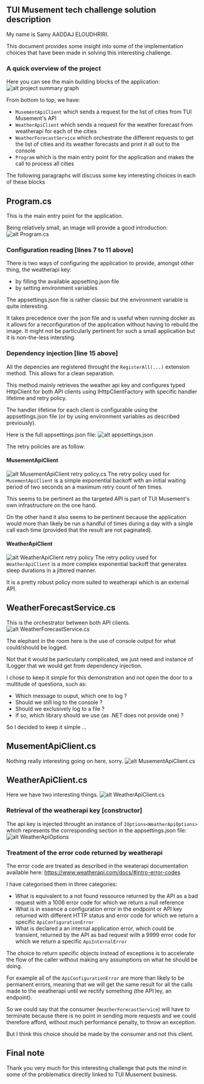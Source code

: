 ## TUI Musement tech challenge solution description
My name is Samy AADDAJ ELOUDHRIRI.

This document provides some insight into some of the implementation choices that have been made in solving this interesting challenge.

### A quick overview of the project
Here you can see the main building blocks of the application:
![alt project summary graph](../README-images/ProjectSummaryGraph.png)

From bottom to top, we have:
- `MusementApiClient` which sends a request for the list of cities from TUI Musement's API
- `WeatherApiClient` which sends a request for the weather forecast from weatherapi for each of the cities
- `WeatherForecastService` which orchestrate the different requests to get the list of cities and its weather forecasts and print it all out to the console
- `Program` which is the main entry point for the application and makes the call to process all cities

The following paragraphs will discuss some key interesting choices in each of these blocks

## Program.cs
This is the main entry point for the application.

Being relatively small, an image will provide a good introduction:
![alt Program.cs](../README-images/Program.png)

### Configuration reading [lines 7 to 11 above]
There is two ways of configuring the application to provide, amongst other thing, the weatherapi key:
- by filling the available appsetting.json file
- by setting environment variables

The appsettings.json file is rather classic but the environment variable is quite interesting.

It takes precedence over the json file and is useful when running docker as it allows for a reconfiguration of the application without having to rebuild the image.
It might not be particularly pertinent for such a small application but it is non-the-less intersting.

### Dependency injection [line 15 above]
All the depencies are registered throught the `RegisterAll(...)` extension method. This allows for a clean separation.

This method mainly retrieves the weather api key and configures typed HttpClient for both API clients using IHttpClientFactory with specific handler lifetime and retry policy.

The handler lifetime for each client is configurable using the appsettings.json file (or by using environment variables as described previously).

Here is the full appsettings.json file:
![alt appsettings.json](../README-images/appsettings.json.png)

The retry policies are as follow:
#### MusementApiClient
![alt MusementApiClient retry policy.cs](../README-images/MusementApiClientRetryPolicy.png)
The retry policy used for `MusementApiClient` is a simple exponential backoff with an initial waiting period of two seconds an a maximum retry count of ten times.

This seems to be pertinent as the targeted API is part of TUI Musement's own infrastructure on the one hand.

On the other hand it also seems to be pertinent because the application would more than likely be run a handful of times during a day with a single call each time (provided that the result are not paginated).

#### WeatherApiClient
![alt WeatherApiClient retry policy](../README-images/WeatherApiClientRetryPolicy.png)
The retry policy used for `WeatherApiClient` is a more complex exponential backoff that generates sleep durations in a jittered manner.

It is a pretty robust policy more suited to weatherapi which is an external API.

## WeatherForecastService.cs
This is the orchestrator between both API clients.
![alt WeatherForecastService.cs](../README-images/WeatherForecastService.png)

The elephant in the room here is the use of console output for what could/should be logged.

Not that it would be particularly complicated, we just need and instance of ILogger that we would get from dependency injection.

I chose to keep it simple for this demonstration and not open the door to a multitude of questions, such as:
- Which message to ouput, which one to log ?
- Should we still log to the console ?
- Should we exclusively log to a file ?
- If so, which library should we use (as .NET does not provide one) ?

So I decided to keep it simple ...

## MusementApiClient.cs
Nothing really interesting going on here, sorry.
![alt MusementApiClient.cs](../README-images/MusementApiClient.png)

## WeatherApiClient.cs
Here we have two interesting things.
![alt WeatherApiClient.cs](../README-images/WeatherApiClient.png)

### Retrieval of the weatherapi key [constructor]
The api key is injected throught an instance of `IOptions<WeatherApiOptions>` which represents the corresponding section in the appsettings.json file:
![alt WeatherApiOptions](../README-images/WeatherApiOptions.png)

### Treatment of the error code returned by weatherapi
The error code are treated as described in the weaterapi documentation available here: https://www.weatherapi.com/docs/#intro-error-codes

I have categorised them in three categories:
- What is equivalent to a not found ressource returned by the API as a bad request with a 1006 error code for which we return a null reference
- What is in essence a configuration error in the endpoint or API key returned with different HTTP status and error code for which we return a specific `ApiConfigurationError`
- What is declared a an internal application error, which could be transient, returned by the API as bad request with a 9999 error code for which we return a specific `ApiInternalError`

The choice to return specific objects instead of exceptions is to accelerate the flow of the caller without making any assumptions on what he should be doing.

For example all of the `ApiConfigurationError` are more than likely to be permanent errors, meaning that we will get the same result for all the calls made to the weatherapi until we rectify something (the API ley, an endpoint).

So we could say that the consumer (`WeatherForecastService`) will have to terminate because there is no point in sending more requests and we could therefore afford, without much performance penalty, to throw an exception.

But I think this choice should be made by the consumer and not this client.

## Final note
Thank you very much for this interesting challenge that puts the mind in some of the problematics directly linked to TUI Musement business.

